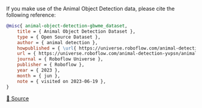 If you make use of the Animal Object Detection data, please cite the following reference:

``` bibtex
@misc{ animal-object-detection-gbwme_dataset,
    title = { Animal Object Detection Dataset },
    type = { Open Source Dataset },
    author = { animal detection },
    howpublished = { \url{ https://universe.roboflow.com/animal-detection-yvpsn/animal-object-detection-gbwme } },
    url = { https://universe.roboflow.com/animal-detection-yvpsn/animal-object-detection-gbwme },
    journal = { Roboflow Universe },
    publisher = { Roboflow },
    year = { 2023 },
    month = { jun },
    note = { visited on 2023-06-19 },
}
```

[🔗 Source](https://universe.roboflow.com/animal-detection-yvpsn/animal-object-detection-gbwme/dataset/2/download)
